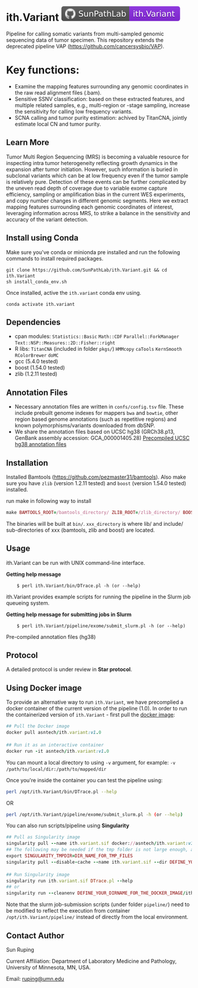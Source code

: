 # ith.Variant  ![ith.Variant][badge_ithVariant]

Pipeline for calling somatic variants from multi-sampled genomic sequencing data of tumor specimen. This repository extends the deprecated pipeline VAP (https://github.com/cancersysbio/VAP).


# Key functions:
* Examine the mapping features surrounding any genomic coordinates in the raw read alignment files (.bam).
* Sensitive SSNV classification: based on these extracted features, and multiple related samples, e.g., multi-region or -stage sampling, increase the sensitivity for calling low frequency variants.
* SCNA calling and tumor purity estimation: achived by TitanCNA, jointly estimate local CN and tumor purity.


Learn More
---
Tumor Multi Region Sequencing (MRS) is becoming a valuable resource for inspecting intra tumor heterogeneity reflecting growth dynamics in the expansion after tumor initiation. However, such information is buried in subclonal variants which can be at low frequency even if the tumor sample is relatively pure. Detection of these events can be further complicated by the uneven read depth of coverage due to variable exome capture efficiency, sampling or amplification bias in the current WES experiments, and copy number changes in different genomic segments. Here we extract mapping features surrounding each genomic coordinates of interest, leveraging information across MRS, to  strike a balance in the sensitivity and accuracy of the variant detection.


Install using Conda
---
Make sure you've conda or minionda pre installed and run the following commands to install required packages.

```shell
git clone https://github.com/SunPathLab/ith.Variant.git && cd ith.Variant
sh install_conda_env.sh
```
Once installed, active the `ith.variant` conda env using.

```shell
conda activate ith.variant
```

Dependencies
---
* cpan modules: ``Statistics::Basic`` ``Math::CDF`` ``Parallel::ForkManager`` ``Text::NSP::Measures::2D::Fisher::right``
* R libs: ``TitanCNA`` (included in folder `pkgs/`) ``HMMcopy`` ``caTools`` ``KernSmooth`` ``RColorBrewer`` ``doMC``
* gcc (5.4.0 tested)
* boost (1.54.0 tested)
* zlib (1.2.11 tested)

Annotation Files
---
* Necessary annotation files are written in ``confs/config.tsv`` file. These include prebuilt genome indexes for mappers `bwa` and `bowtie`, other region based genome annotations (such as repetitive regions) and known polymorphisms/variants downloaded from dbSNP. 
* We share the annotation files based on UCSC hg38 (GRCh38.p13, GenBank assembly accession: GCA_000001405.28) [Precompiled UCSC hg38 annotation files](https://drive.google.com/drive/folders/1R99aozlnvXz2vAw40kqe6_KIYUSQIhv9?usp=sharing)


Installation
---

Installed Bamtools (https://github.com/pezmaster31/bamtools). Also make sure you have `zlib` (version 1.2.11 tested) and `boost` (version 1.54.0 tested) installed. 

run make in following way to install

```ruby
make BAMTOOLS_ROOT=/bamtools_directory/ ZLIB_ROOT=/zlib_directory/ BOOST_ROOT=/boost_directory/
```

The binaries will be built at `bin/`. `xxx_directory` is where lib/ and include/ sub-directories of xxx (bamtools, zlib and boost) are located.


Usage
---

ith.Variant can be run with UNIX command-line interface.

**Getting help message**

        $ perl ith.Variant/bin/DTrace.pl -h (or --help)


ith.Variant provides example scripts for running the pipeline in the Slurm job queueing system.

**Getting help message for submitting jobs in Slurm**

        $ perl ith.Variant/pipeline/exome/submit_slurm.pl -h (or --help)


Pre-compiled annotation files (hg38)


Protocol
---
A detailed protocol is under review in **Star protocol**.


Using Docker image 
---

To provide an alternative way to run `ith.Variant`, we have precomplied a docker container of the current version of the pipeline (1.0). In order to run the containerized version of `ith.Variant` - first pull the [docker image](https://hub.docker.com/r/asntech/ith.variant):

```ruby
## Pull the Docker image
docker pull asntech/ith.variant:v1.0

## Run it as an interactive container
docker run -it asntech/ith.variant:v1.0

```
You can mount a local directory to using `-v` argument, for example: `-v /path/to/local/dir:/path/to/mapped/dir`

Once you're inside the container you can test the pipeline using:

```bash
perl /opt/ith.Variant/bin/DTrace.pl --help
```
OR
```bash
perl /opt/ith.Variant/pipeline/exome/submit_slurm.pl -h (or --help)
```

You can also run scripts/pipeline using **Singularity**

```ruby
## Pull as Singularity image
singularity pull --name ith.variant.sif docker://asntech/ith.variant:v1.0
## The following may be needed if the tmp folder is not large enough, and users would like to pull the container into a specified directory
export SINGULARITY_TMPDIR=DIR_NAME_FOR_TMP_FILES
singularity pull --disable-cache --name ith.variant.sif --dir DEFINE_YOUR_DIRNAME_FOR_THE_DOCKER_IMAGE docker://asntech/ith.variant:v1.0

## Run Singularity image
singularity run ith.variant.sif DTrace.pl --help
## or
singularity run --cleanenv DEFINE_YOUR_DIRNAME_FOR_THE_DOCKER_IMAGE/ith.variant.sif DTrace.pl -h
```
Note that the slurm job-submission scripts (under folder `pipeline/`) need to be modified to reflect the execution from container `/opt/ith.Variant/pipeline/` instead of directly from the local environment.


Contact Author
---
Sun Ruping

Current Affiliation:
Department of Laboratory Medicine and Pathology, University of Minnesota, MN, USA.

Email: ruping@umn.edu

[badge_ithVariant]:      assets/badges/badge_ith.Variant.svg
